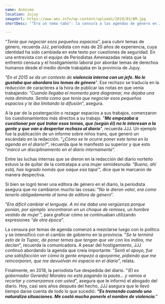 ```yaml
---
name: Anónimo
location: Jujuy
imageUrl: https://www.ami.info/wp-content/uploads/2019/03/8M.jpg
shortDesc: '“Era un tema tabú": la censura a las agendas de género en Jujuy'

---
```



 “*Tenía que negociar esos pequeños espacios*”, para cubrir temas de género, recuerda JJJ, periodista con más de 20 años de experiencia, cuya identidad ha sido cambiada en este texto por cuestiones de seguridad. En una entrevista con el equipo de Periodistas Amenazadas relata que la enfrentó  censura y el hostigamiento laboral por abordar temas de derechos humanos desde el medio donde trabajaba en la provincia de Jujuy.

*"En el 2015 se da un contexto de **violencia interna con un jefe. No le gustaba que abordara los temas de género***". Ese rechazo se traducía en la reducción de caracteres a la hora de publicar las notas en que venía trabajando: “*Cuando llegaba el momento para diagramar, me dejaba una nota diminuta. Sentía como que tenía que negociar esos pequeños espacios y te iba limitando la difusión*”, asegura.

A la par de la postergación o rezagar espacios a sus trabajos, comenzaron los cuestionamientos más directos a su trabajo. "***Me empezaba a cuestionar por qué tratar esos temas, que (según él) no le interesan a la gente y que van a despertar rechazo al diario***", recuerda JJJ. Un ejemplo fue la publicación de un informe sobre niños trans, que generó un escándalo en la redacción. "*¿Cómo se te ocurre poner este tema en la agenda en el diario?*", recuerda que le manifestó su superior y que esto “*marcó un disciplinamiento en el diario internamente*”.

Entre las luchas internas que se dieron en la redacción del diario norteño estuvo la de quitar de la contratapa a una mujer semidesnuda: ”*Bueno, ahí está, has logrado nomás que saque esa tapa*’”, dice que le marcaron de manera despectiva.

Si bien se logró tener una editora de género en el diario, la periodista asegura que no cambiaron mucho las cosas: ”*No le dieron valor, era como tenerlo obligadamente al tema de editora de género*”.

“*Era difícil cambiar el lenguaje. A mí me daba una vergüenza porque ponían, por ejemplo ´encontraron en un choque de remises, un hombre vestido de mujer´”,* para graficar cómo se continuaban utilizando expresiones *“de otra época*”.

La censura por temas de agenda comenzó a mezclarse luego con lo político y se intensificó con el cambio de gobierno en la provincia. "*Se te terminó esto de la Tupac, de poner temas que tengan que ver con los indios, me decían*", recuerda la comunicadora. A pesar del hostigamiento, JJJ continuó abordando la agenda que creía importante: "*Sentí el apoyo, fue una satisfacción ver cómo la gente empezó a apoyarme, pidiendo que me reincorporen, que me devuelvan mi espacio en el diario*", relata.

Finalmente, en 2018, la periodista fue despedida del diario. "*(El ex gobernador Gerardo) Morales no está pagando la pauta... y vamos a recortar y comenzamos con usted*", asegura que le informó el abogado del diario. Hoy, casi seis años después del hecho, JJJ asegura que le llevó tiempo darse cuenta de todo lo que sucedió: ***“Es tremendo cuando uno naturaliza situaciones. Me costó mucho ponerle el nombre de violencia***.”